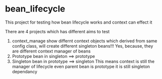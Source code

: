 # bean_lifecycle
This project for testing how bean lifecycle works and context can effect it

There are 4 projects which has different aims to test
1. context_manage show differnt context objects which derived from same config class, will create different singleton beans!!!
Yes, because, they are different context manager of beans
2. Prototype bean in singleton ==> prototype 
3. Singleton bean in prototype ==> singleton 
  This means context is still the manager of lifecycle even parent bean is prototype it is still singleton dependancy
